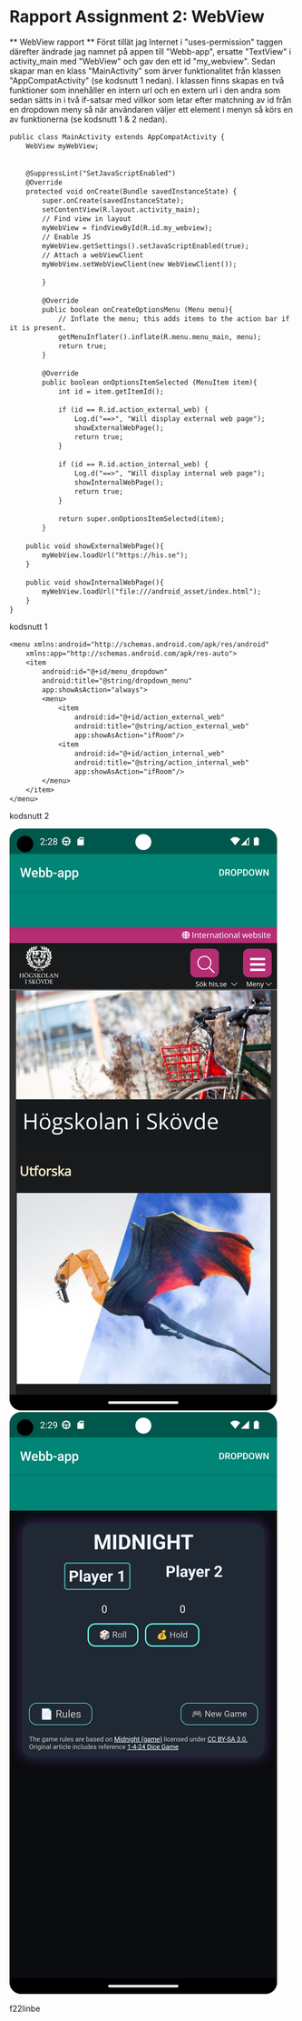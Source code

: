 
# Rapport Assignment 2: WebView

** WebView rapport **
Först tillät jag Internet i "uses-permission" taggen därefter ändrade jag 
namnet på appen till "Webb-app", ersatte "TextView" i activity_main med "WebView"
och gav den ett id "my_webview". Sedan skapar man en klass "MainActivity" som ärver funktionalitet
från klassen "AppCompatActivity" (se kodsnutt 1 nedan). I klassen finns skapas en två funktioner som
innehåller en intern url och en extern url i den andra som sedan sätts in i två if-satsar med
villkor som letar efter matchning av id från en dropdown meny så när användaren väljer ett element
i menyn så körs en av funktionerna (se kodsnutt 1 & 2 nedan).

```
public class MainActivity extends AppCompatActivity {
    WebView myWebView;


    @SuppressLint("SetJavaScriptEnabled")
    @Override
    protected void onCreate(Bundle savedInstanceState) {
        super.onCreate(savedInstanceState);
        setContentView(R.layout.activity_main);
        // Find view in layout
        myWebView = findViewById(R.id.my_webview);
        // Enable JS
        myWebView.getSettings().setJavaScriptEnabled(true);
        // Attach a webViewClient
        myWebView.setWebViewClient(new WebViewClient());
        
        }

        @Override
        public boolean onCreateOptionsMenu (Menu menu){
            // Inflate the menu; this adds items to the action bar if it is present.
            getMenuInflater().inflate(R.menu.menu_main, menu);
            return true;
        }

        @Override
        public boolean onOptionsItemSelected (MenuItem item){
            int id = item.getItemId();

            if (id == R.id.action_external_web) {
                Log.d("==>", "Will display external web page");
                showExternalWebPage();
                return true;
            }

            if (id == R.id.action_internal_web) {
                Log.d("==>", "Will display internal web page");
                showInternalWebPage();
                return true;
            }

            return super.onOptionsItemSelected(item);
        }

    public void showExternalWebPage(){
        myWebView.loadUrl("https://his.se");
    }

    public void showInternalWebPage(){
        myWebView.loadUrl("file:///android_asset/index.html");
    }
}
```
kodsnutt 1
```
<menu xmlns:android="http://schemas.android.com/apk/res/android"
    xmlns:app="http://schemas.android.com/apk/res-auto">
    <item
        android:id="@+id/menu_dropdown"
        android:title="@string/dropdown_menu"
        app:showAsAction="always">
        <menu>
            <item
                android:id="@+id/action_external_web"
                android:title="@string/action_external_web"
                app:showAsAction="ifRoom"/>
            <item
                android:id="@+id/action_internal_web"
                android:title="@string/action_internal_web"
                app:showAsAction="ifRoom"/>
        </menu>
    </item>
</menu>
```
kodsnutt 2

![](Screenshot_external_web_page.png)
![](Screenshot_internal_web_page.png)

f22linbe